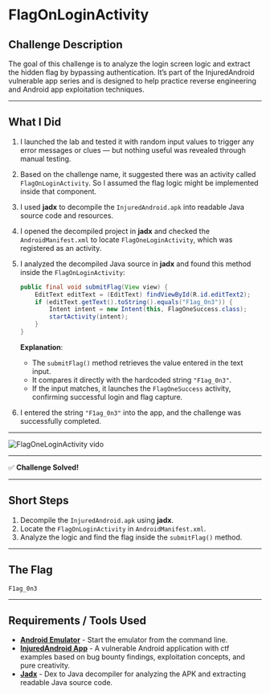# FlagOnLoginActivity

## Challenge Description

The goal of this challenge is to analyze the login screen logic and extract the hidden flag by bypassing authentication. It’s part of the InjuredAndroid vulnerable app series and is designed to help practice reverse engineering and Android app exploitation techniques.

---

## What I Did

1. I launched the lab and tested it with random input values to trigger any error messages or clues — but nothing useful was revealed through manual testing.

2. Based on the challenge name, it suggested there was an activity called `FlagOnLoginActivity`. So I assumed the flag logic might be implemented inside that component.

3. I used **jadx** to decompile the `InjuredAndroid.apk` into readable Java source code and resources.

4. I opened the decompiled project in **jadx** and checked the `AndroidManifest.xml` to locate `FlagOneLoginActivity`, which was registered as an activity.

5. I analyzed the decompiled Java source in **jadx** and found this method inside the `FlagOnLoginActivity`:

   ```java
   public final void submitFlag(View view) {
       EditText editText = (EditText) findViewById(R.id.editText2);
       if (editText.getText().toString().equals("F1ag_0n3")) {
           Intent intent = new Intent(this, FlagOneSuccess.class);
           startActivity(intent);
       }
   }
   ```

   **Explanation**:
   - The `submitFlag()` method retrieves the value entered in the text input.
   - It compares it directly with the hardcoded string `"F1ag_0n3"`.
   - If the input matches, it launches the `FlagOneSuccess` activity, confirming successful login and flag capture.

6. I entered the string `"F1ag_0n3"` into the app, and the challenge was successfully completed.

---

![FlagOneLoginActivity vido](media/FlagOneLoginActivity.gif)

---

✅ **Challenge Solved!**

---

## Short Steps

1. Decompile the `InjuredAndroid.apk` using **jadx**.
2. Locate the `FlagOnLoginActivity` in `AndroidManifest.xml`.
3. Analyze the logic and find the flag inside the `submitFlag()` method.

---

## The Flag

```text
F1ag_0n3
```

---

## Requirements / Tools Used

- **[Android Emulator](https://developer.android.com/studio/run/emulator-commandline)** - Start the emulator from the command line.
- **[InjuredAndroid App](https://github.com/B3nac/InjuredAndroid)** - A vulnerable Android application with ctf examples based on bug bounty findings, exploitation concepts, and pure creativity.
- **[Jadx](https://github.com/skylot/jadx)** - Dex to Java decompiler for analyzing the APK and extracting readable Java source code.


